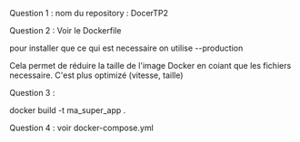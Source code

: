 Question 1 :
nom du repository : DocerTP2

Question 2 :
Voir le Dockerfile


pour installer que ce qui est necessaire on utilise --production

Cela permet de réduire la taille de l'image Docker en coiant que les fichiers necessaire.
C'est plus optimizé (vitesse, taille)

Question 3 : 

docker build -t ma_super_app .



Question 4 : 
voir docker-compose.yml
